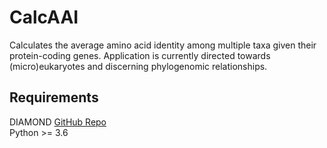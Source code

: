 # CalcAAI
Calculates the average amino acid identity among multiple taxa given their protein-coding genes. Application is currently directed towards (micro)eukaryotes and discerning phylogenomic relationships.

## Requirements

DIAMOND [GitHub Repo](https://github.com/bbuchfink/diamond)\
Python >= 3.6

